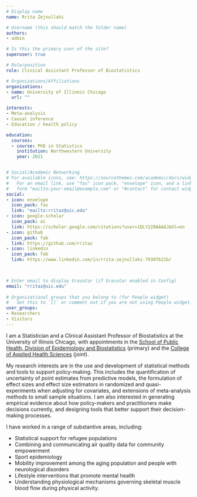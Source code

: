 ```yaml
---
# Display name
name: Rrita Zejnullahi

# Username (this should match the folder name)
authors:
- admin

# Is this the primary user of the site?
superuser: true

# Role/position
role: Clinical Assistant Professor of Biostatistics

# Organizations/Affiliations
organizations:
- name: University of Illinois Chicago 
  url: ""

interests:
- Meta-analysis
- Causal inference
- Education / health policy

education:
  courses:
  - course: PhD in Statistics
    institution: Northwestern University
    year: 2021


# Social/Academic Networking
# For available icons, see: https://sourcethemes.com/academic/docs/widgets/#icons
#   For an email link, use "fas" icon pack, "envelope" icon, and a link in the
#   form "mailto:your-email@example.com" or "#contact" for contact widget.
social:
- icon: envelope
  icon_pack: fas
  link: "mailto:rritaz@uic.edu" 
- icon: google-scholar
  icon_pack: ai
  link: https://scholar.google.com/citations?user=1DLY2Z8AAAAJ&hl=en
- icon: github
  icon_pack: fab
  link: https://github.com/rritaz
- icon: linkedin
  icon_pack: fab
  link: https://www.linkedin.com/in/rrita-zejnullahi-79307b21b/
  


# Enter email to display Gravatar (if Gravatar enabled in Config)
email: "rritaz@uic.edu"
  
# Organizational groups that you belong to (for People widget)
#   Set this to `[]` or comment out if you are not using People widget.  
user_groups:
- Researchers
- Visitors
---
```


I am a Statistician and a Clinical Assistant Professor of Biostatistics at the University of Illinois Chicago, with appointments in the [School of Public Health, Division of Epidemiology and Biostatistics](https://publichealth.uic.edu/) (primary) and the [College of Applied Health Sciences](https://ahs.uic.edu/) (joint).

My research interests are in the use and development of statistical methods and tools to support policy-making. This includes the quantification of uncertainty of point estimates from predictive models, the formulation of effect sizes and effect size estimators in randomized and quasi-experiments when adjusting for covariates, and extensions of meta-analysis methods to small sample situations. I am also interested in generating empirical evidence about how policy-makers and practitioners make decisions currently, and designing tools that better support their decision-making processes. 

I have worked in a range of substantive areas, including:
- Statistical support for refugee populations
- Combining and communicating air quality data for community empowerment 
- Sport epidemiology
- Mobility improvement among the aging population and people with neurological disorders
- Lifestyle interventions that promote mental health
- Understanding physiological mechanisms governing skeletal muscle blood flow during physical activity.







